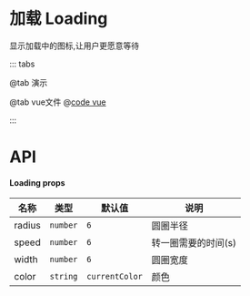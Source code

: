 # 加载 Loading

显示加载中的图标,让用户更愿意等待


::: tabs

@tab 演示
<LoadingDemo1></LoadingDemo1>

@tab vue文件
@[code vue](LoadingDemo1.vue)

:::

# API
#### Loading props
| 名称         | 类型       | 默认值 | 说明         |
|------------|----------|----|------------|
| radius     | `number` | `6` | 圆圈半径       |
| speed     | `number` | `6` | 转一圈需要的时间(s) |
| width     | `number` | `6` | 圆圈宽度       |
| color     | `string` | `currentColor` | 颜色         |

